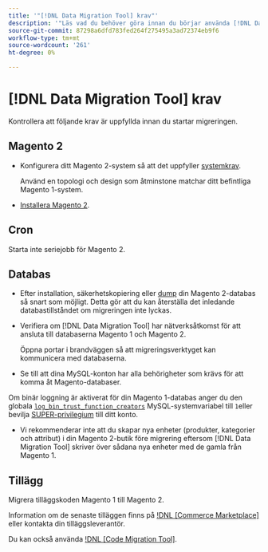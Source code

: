 ```yaml
---
title: '"[!DNL Data Migration Tool] krav"'
description: '"Läs vad du behöver göra innan du börjar använda [!DNL Data Migration Tool] att överföra data mellan Magento 1 och Magento 2."'
source-git-commit: 87298a6dfd783fed264f275495a3ad72374eb9f6
workflow-type: tm+mt
source-wordcount: '261'
ht-degree: 0%

---
```



# [!DNL Data Migration Tool] krav

Kontrollera att följande krav är uppfyllda innan du startar migreringen.

## Magento 2

* Konfigurera ditt Magento 2-system så att det uppfyller [systemkrav](https://devdocs.magento.com/guides/v2.4/install-gde/system-requirements.html).

   Använd en topologi och design som åtminstone matchar ditt befintliga Magento 1-system.

* [Installera Magento 2](https://devdocs.magento.com/guides/v2.4/install-gde/bk-install-guide.html).

## Cron

Starta inte seriejobb för Magento 2.

## Databas

* Efter installation, säkerhetskopiering eller [dump](https://dev.mysql.com/doc/refman/8.0/en/mysqldump.html) din Magento 2-databas så snart som möjligt. Detta gör att du kan återställa det inledande databastillståndet om migreringen inte lyckas.

* Verifiera om [!DNL Data Migration Tool] har nätverksåtkomst för att ansluta till databaserna Magento 1 och Magento 2.

   Öppna portar i brandväggen så att migreringsverktyget kan kommunicera med databaserna.

* Se till att dina MySQL-konton har alla behörigheter som krävs för att komma åt Magento-databaser.

Om binär loggning är aktiverat för din Magento 1-databas anger du den globala [`log_bin_trust_function_creators`](https://dev.mysql.com/doc/refman/5.7/en/server-system-variables.html#sysvar_log_bin_trust_function_creators) MySQL-systemvariabel till `1`eller bevilja [SUPER-privilegium](https://dev.mysql.com/doc/refman/5.7/en/privileges-provided.html#priv_super) till ditt konto.

* Vi rekommenderar inte att du skapar nya enheter (produkter, kategorier och attribut) i din Magento 2-butik före migrering eftersom [!DNL Data Migration Tool] skriver över sådana nya enheter med de gamla från Magento 1.

## Tillägg

Migrera tilläggskoden Magento 1 till Magento 2.

Information om de senaste tilläggen finns på [!DNL [Commerce Marketplace]](https://marketplace.magento.com/) eller kontakta din tilläggsleverantör.

Du kan också använda [!DNL [Code Migration Tool]](https://github.com/magento-commerce/code-migration/blob/develop/README.md).
